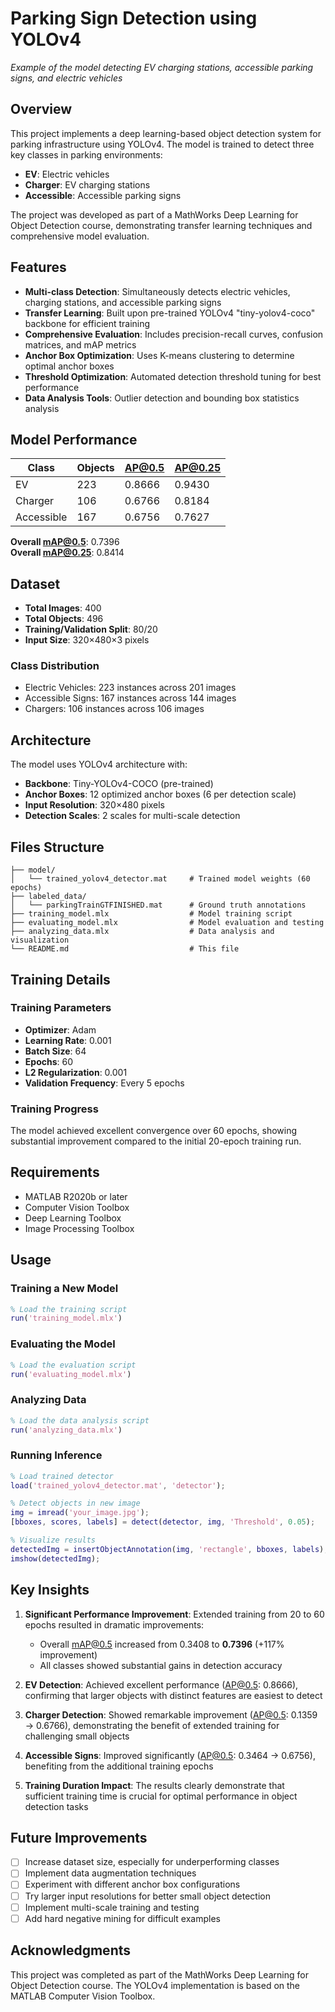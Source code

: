 # Parking Sign Detection using YOLOv4

<!-- ![Demo Image](demo_detection.png) -->
*Example of the model detecting EV charging stations, accessible parking signs, and electric vehicles*

## Overview

This project implements a deep learning-based object detection system for parking infrastructure using YOLOv4. The model is trained to detect three key classes in parking environments:
- **EV**: Electric vehicles
- **Charger**: EV charging stations  
- **Accessible**: Accessible parking signs

The project was developed as part of a MathWorks Deep Learning for Object Detection course, demonstrating transfer learning techniques and comprehensive model evaluation.

## Features

- **Multi-class Detection**: Simultaneously detects electric vehicles, charging stations, and accessible parking signs
- **Transfer Learning**: Built upon pre-trained YOLOv4 "tiny-yolov4-coco" backbone for efficient training
- **Comprehensive Evaluation**: Includes precision-recall curves, confusion matrices, and mAP metrics
- **Anchor Box Optimization**: Uses K-means clustering to determine optimal anchor boxes
- **Threshold Optimization**: Automated detection threshold tuning for best performance
- **Data Analysis Tools**: Outlier detection and bounding box statistics analysis

## Model Performance

| Class | Objects | AP@0.5 | AP@0.25 |
|-------|---------|--------|---------|
| EV | 223 | 0.8666 | 0.9430 |
| Charger | 106 | 0.6766 | 0.8184 |
| Accessible | 167 | 0.6756 | 0.7627 |

**Overall mAP@0.5**: 0.7396  
**Overall mAP@0.25**: 0.8414

## Dataset

- **Total Images**: 400
- **Total Objects**: 496
- **Training/Validation Split**: 80/20
- **Input Size**: 320×480×3 pixels

### Class Distribution
- Electric Vehicles: 223 instances across 201 images
- Accessible Signs: 167 instances across 144 images  
- Chargers: 106 instances across 106 images

## Architecture

The model uses YOLOv4 architecture with:
- **Backbone**: Tiny-YOLOv4-COCO (pre-trained)
- **Anchor Boxes**: 12 optimized anchor boxes (6 per detection scale)
- **Input Resolution**: 320×480 pixels
- **Detection Scales**: 2 scales for multi-scale detection

## Files Structure

```
├── model/
│   └── trained_yolov4_detector.mat     # Trained model weights (60 epochs)
├── labeled_data/
│   └── parkingTrainGTFINISHED.mat      # Ground truth annotations
├── training_model.mlx                  # Model training script
├── evaluating_model.mlx                # Model evaluation and testing
├── analyzing_data.mlx                  # Data analysis and visualization
└── README.md                           # This file
```

## Training Details

### Training Parameters
- **Optimizer**: Adam
- **Learning Rate**: 0.001
- **Batch Size**: 64
- **Epochs**: 60
- **L2 Regularization**: 0.001
- **Validation Frequency**: Every 5 epochs

### Training Progress
The model achieved excellent convergence over 60 epochs, showing substantial improvement compared to the initial 20-epoch training run.

<!-- ![Training Progress](training_progress.png)
*Training and validation loss curves over 60 epochs*

## Evaluation Metrics

### Precision-Recall Curves
![Precision-Recall](precision_recall_curves.png)
*Precision-recall curves for each class at different IoU thresholds*

### Confusion Matrix
![Confusion Matrix](confusion_matrix.png)
*Confusion matrix showing classification performance*

### Detection Threshold Analysis
![Threshold Analysis](threshold_analysis.png)
*mAP vs Detection Threshold curve for optimal threshold selection*

## Data Analysis

### Bounding Box Statistics
![Area vs Aspect Ratio](area_aspect_ratio.png)
*Scatter plot showing area vs aspect ratio distribution for each class*

### Box Plots
![Aspect Ratio Boxplot](aspect_ratio_boxplot.png)
*Box plots showing aspect ratio distribution by class*

![Area Boxplot](area_boxplot.png)
*Box plots showing area distribution by class* -->

## Requirements

- MATLAB R2020b or later
- Computer Vision Toolbox
- Deep Learning Toolbox
- Image Processing Toolbox

## Usage

### Training a New Model
```matlab
% Load the training script
run('training_model.mlx')
```

### Evaluating the Model
```matlab
% Load the evaluation script  
run('evaluating_model.mlx')
```

### Analyzing Data
```matlab
% Load the data analysis script
run('analyzing_data.mlx')
```

### Running Inference
```matlab
% Load trained detector
load('trained_yolov4_detector.mat', 'detector');

% Detect objects in new image
img = imread('your_image.jpg');
[bboxes, scores, labels] = detect(detector, img, 'Threshold', 0.05);

% Visualize results
detectedImg = insertObjectAnnotation(img, 'rectangle', bboxes, labels);
imshow(detectedImg);
```

## Key Insights

1. **Significant Performance Improvement**: Extended training from 20 to 60 epochs resulted in dramatic improvements:
   - Overall mAP@0.5 increased from 0.3408 to **0.7396** (+117% improvement)
   - All classes showed substantial gains in detection accuracy

2. **EV Detection**: Achieved excellent performance (AP@0.5: 0.8666), confirming that larger objects with distinct features are easiest to detect

3. **Charger Detection**: Showed remarkable improvement (AP@0.5: 0.1359 → 0.6766), demonstrating the benefit of extended training for challenging small objects

4. **Accessible Signs**: Improved significantly (AP@0.5: 0.3464 → 0.6756), benefiting from the additional training epochs

5. **Training Duration Impact**: The results clearly demonstrate that sufficient training time is crucial for optimal performance in object detection tasks

## Future Improvements

- [ ] Increase dataset size, especially for underperforming classes
- [ ] Implement data augmentation techniques
- [ ] Experiment with different anchor box configurations
- [ ] Try larger input resolutions for better small object detection
- [ ] Implement multi-scale training and testing
- [ ] Add hard negative mining for difficult examples

## Acknowledgments

This project was completed as part of the MathWorks Deep Learning for Object Detection course. The YOLOv4 implementation is based on the MATLAB Computer Vision Toolbox.